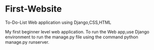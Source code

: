 # First-Website
To-Do-List Web application using Django,CSS,HTML

My first beginner level web application.
To run the Web app,use Django environment to run the manage.py file using the command python manage.py runserver.

